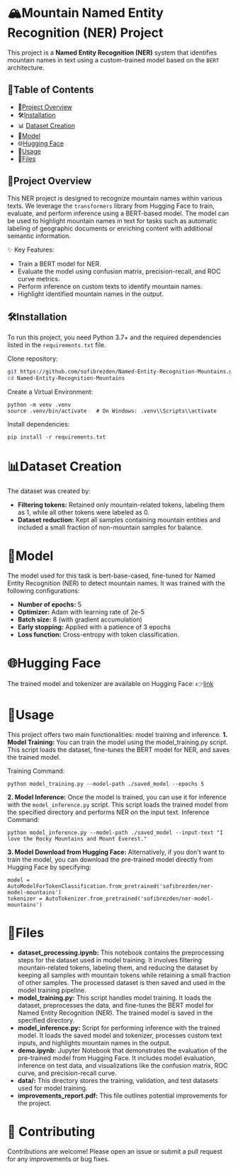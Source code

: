 # 🏔️Mountain Named Entity Recognition (NER) Project

This project is a **Named Entity Recognition (NER)** system that identifies mountain names in text using a custom-trained model based on the `BERT` architecture.

## 📑Table of Contents
- 📖[Project Overview](#project-overview)
- 🛠️[Installation](#installation)
- 📊 [Dataset Creation](#dataset-creation)
- 🤖[Model](#model)
- 🌐[Hugging Face](#hugging-face)
- 🚀[Usage](#usage)
- 📁[Files](#files)

## 📖Project Overview
This NER project is designed to recognize mountain names within various texts. We leverage the `transformers` library from Hugging Face to train, evaluate, and perform inference using a BERT-based model. The model can be used to highlight mountain names in text for tasks such as automatic labeling of geographic documents or enriching content with additional semantic information.

✨ Key Features:
- Train a BERT model for NER.
- Evaluate the model using confusion matrix, precision-recall, and ROC curve metrics.
- Perform inference on custom texts to identify mountain names.
- Highlight identified mountain names in the output.


## 🛠️Installation
To run this project, you need Python 3.7+ and the required dependencies listed in the `requirements.txt` file.

Clone repository:
```bash
git https://github.com/sofibrezden/Named-Entity-Recognition-Mountains.git
cd Named-Entity-Recognition-Mountains
```

Create a Virtual Environment:
```
python -m venv .venv
source .venv/bin/activate   # On Windows: .venv\\Scripts\\activate
```
Install dependencies:
```
pip install -r requirements.txt
```

# 📊Dataset Creation
The dataset was created by:

- **Filtering tokens:** Retained only mountain-related tokens, labeling them as 1, while all other tokens were labeled as 0.
- **Dataset reduction:** Kept all samples containing mountain entities and included a small fraction of non-mountain samples for balance.

# 🤖Model
The model used for this task is bert-base-cased, fine-tuned for Named Entity Recognition (NER) to detect mountain names. It was trained with the following configurations:

- **Number of epochs:** 5
- **Optimizer:** Adam with learning rate of 2e-5
- **Batch size:** 8 (with gradient accumulation)
- **Early stopping:** Applied with a patience of 3 epochs
- **Loss function:** Cross-entropy with token classification.

# 🌐Hugging Face
The trained model and tokenizer are available on Hugging Face:
👉[link](https://huggingface.co/sofibrezden/ner-model-mountains/tree/main)

# 🚀Usage
This project offers two main functionalities: model training and inference.
**1. Model Training:**
You can train the model using the model_training.py script. This script loads the dataset, fine-tunes the BERT model for NER, and saves the trained model.

Training Command:
```
python model_training.py --model-path ./saved_model --epochs 5
```
**2. Model Inference:**
Once the model is trained, you can use it for inference with the `model_inference.py` script. This script loads the trained model from the specified directory and performs NER on the input text.
Inference Command:
```
python model_inference.py --model-path ./saved_model --input-text "I love the Rocky Mountains and Mount Everest."
```
**3. Model Download from Hugging Face:**
Alternatively, if you don't want to train the model, you can download the pre-trained model directly from Hugging Face by specifying:
```
model = AutoModelForTokenClassification.from_pretrained('sofibrezden/ner-model-mountains')
tokenizer = AutoTokenizer.from_pretrained('sofibrezden/ner-model-mountains')
```
# 📁Files
- **dataset_processing.ipynb:** This notebook contains the preprocessing steps for the dataset used in model training. It involves filtering mountain-related tokens, labeling them, and reducing the dataset by keeping all samples with mountain tokens while retaining a small fraction of other samples. The processed dataset is then saved and used in the model training pipeline.
- **model_training.py:** This script handles model training. It loads the dataset, preprocesses the data, and fine-tunes the BERT model for Named Entity Recognition (NER). The trained model is saved in the specified directory.
- **model_inference.py:** Script for performing inference with the trained model. It loads the saved model and tokenizer, processes custom text inputs, and highlights mountain names in the output.
- **demo.ipynb:** Jupyter Notebook that demonstrates the evaluation of the pre-trained model from Hugging Face. It includes model evaluation, inference on test data, and visualizations like the confusion matrix, ROC curve, and precision-recall curve.
- **data/:** This directory stores the training, validation, and test datasets used for model training.
- **improvements_report.pdf:** This file outlines potential improvements for the project.

# 🤝 Contributing
Contributions are welcome! Please open an issue or submit a pull request for any improvements or bug fixes.